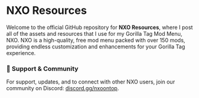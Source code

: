 # NXO Resources
Welcome to the official GitHub repository for **NXO Resources**, where I post all of the assets and resources that I use for my Gorilla Tag Mod Menu, NXO. NXO is a high-quality, free mod menu packed with over 150 mods, providing endless customization and enhancements for your Gorilla Tag experience.

### 💬 Support & Community
For support, updates, and to connect with other NXO users, join our community on Discord: [discord.gg/nxoontop](https://discord.gg/nxoontop).
